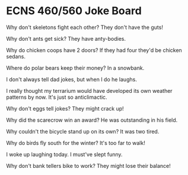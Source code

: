 # ECNS 460/560 Joke Board


Why don't skeletons fight each other?
They don't have the guts!

Why don't ants get sick? 
They have anty-bodies.

Why do chicken coops have 2 doors?
If they had four they'd be chicken sedans.

Where do polar bears keep their money?
In a snowbank.

I don't always tell dad jokes, but when I do he laughs.

I really thought my terrarium would have developed its own weather patterns by now. It's just so anticlimactic.

Why don't eggs tell jokes? They might crack up!

Why did the scarecrow win an award?
He was outstanding in his field.

Why couldn't the bicycle stand up on its own? It was two tired.

Why do birds fly south for the winter? 
It's too far to walk!

I woke up laughing today. I must've slept funny.

Why don't bank tellers bike to work? They might lose their balance!

